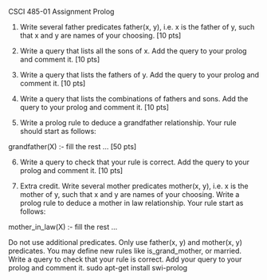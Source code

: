 CSCI 485-01 Assignment
Prolog

1. Write several father predicates father(x, y), i.e. x is the father of y, such that x and y are names of your choosing.											[10 pts]

2. Write a query that lists all the sons of x. Add the query to your prolog and comment it.		[10 pts]

3. Write a query that lists the fathers of y. Add the query to your prolog and comment it.		[10 pts]

4. Write a query that lists the combinations of fathers and sons. Add the query to your prolog and comment it.											[10 pts]

5. Write a prolog rule to deduce a grandfather relationship. Your rule should start as follows:
	
grandfather(X) :- fill the rest …								[50 pts]

6. Write a query to check that your rule is correct. Add the query to your prolog and comment it.	[10 pts]

7. Extra credit. Write several mother predicates mother(x, y), i.e. x is the mother of y, such that x and y are names of your choosing. Write a prolog rule to deduce a mother in law relationship. Your rule start as follows:
	
mother_in_law(X) :- fill the rest …

Do not use additional predicates. Only use father(x, y) and mother(x, y) predicates. You may define new rules like is_grand_mother, or married. Write a query to check that your rule is correct. Add your query to your prolog and comment it.		sudo apt-get install swi-prolog